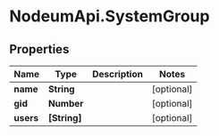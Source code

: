 # NodeumApi.SystemGroup

## Properties

Name | Type | Description | Notes
------------ | ------------- | ------------- | -------------
**name** | **String** |  | [optional] 
**gid** | **Number** |  | [optional] 
**users** | **[String]** |  | [optional] 


